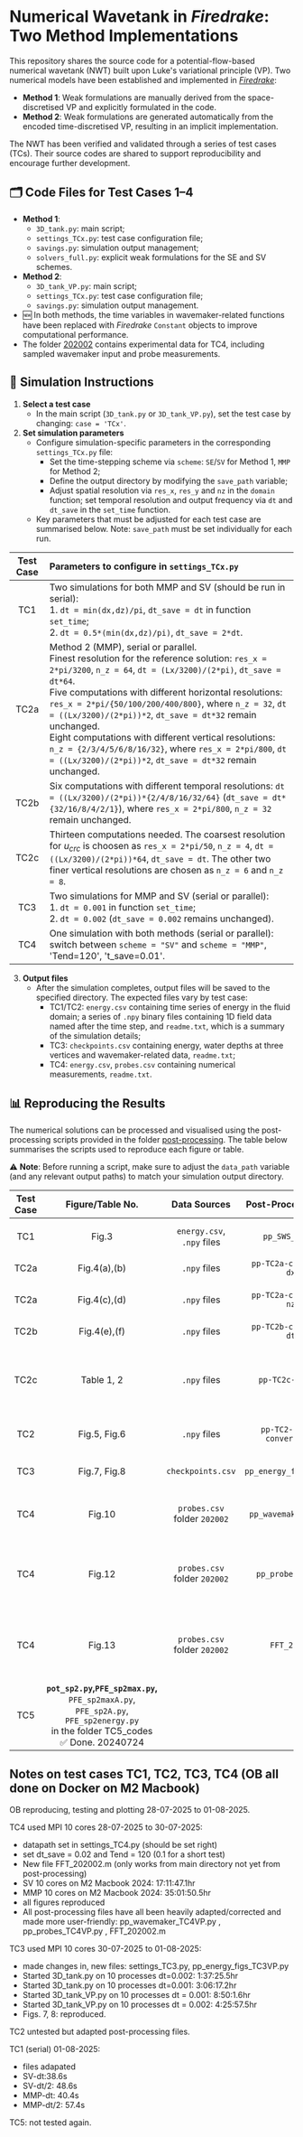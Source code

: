 # Numerical Wavetank in *Firedrake*: Two Method Implementations
This repository shares the source code for a potential-flow-based numerical wavetank (NWT) built upon Luke's variational principle (VP). Two numerical models have been established and implemented in [*Firedrake*](https://www.firedrakeproject.org/): 
- **Method 1**: Weak formulations are manually derived from the space-discretised VP and explicitly formulated in the code.
- **Method 2**: Weak formulations are generated automatically from the encoded time-discretised VP, resulting in an implicit implementation.

The NWT has been verified and validated through a series of test cases (TCs). Their source codes are shared to support reproducibility and encourage further development.

## 🗂️ Code Files for Test Cases 1–4
- **Method 1**:
    - `3D_tank.py`: main script;
    - `settings_TCx.py`: test case configuration file;
    - `savings.py`: simulation output management;
    - `solvers_full.py`: explicit weak formulations for the SE and SV schemes.
- **Method 2**:
    - `3D_tank_VP.py`: main script;
    - `settings_TCx.py`: test case configuration file;
    - `savings.py`: simulation output management.
- :new: In both methods, the time variables in wavemaker-related functions have been replaced with *Firedrake* `Constant` objects to improve computational performance.
- The folder [202002](202002) contains experimental data for TC4, including sampled wavemaker input and probe measurements.


## :wrench: Simulation Instructions
1. **Select a test case**
    - In the main script (`3D_tank.py` or `3D_tank_VP.py`), set the test case by changing: `case = 'TCx'`.
2. **Set simulation parameters**
    - Configure simulation-specific parameters in the corresponding `settings_TCx.py` file:
      - Set the time-stepping scheme via `scheme`: `SE`/`SV` for Method 1, `MMP` for Method 2;
      - Define the output directory by modifying the `save_path` variable;
      - Adjust spatial resolution via `res_x`, `res_y` and `nz` in the `domain` function; set temporal resolution and output frequency via `dt` and `dt_save` in the `set_time` function.
    - Key parameters that must be adjusted for each test case are summarised below. Note: `save_path` must be set individually for each run.

| Test Case | Parameters to configure in `settings_TCx.py` |
| :---:     |    :----    |
| TC1       |  Two simulations for both MMP and SV (should be run in serial): <br/> 1. `dt = min(dx,dz)/pi`, `dt_save = dt` in function `set_time`; <br/> 2. `dt = 0.5*(min(dx,dz)/pi)`, `dt_save = 2*dt`. |
| TC2a      |  Method 2 (MMP), serial or parallel.  <br/> Finest resolution for the reference solution: `res_x = 2*pi/3200`, `n_z = 64`, `dt = (Lx/3200)/(2*pi)`, `dt_save = dt*64`. <br/> Five computations with different horizontal resolutions: `res_x = 2*pi/{50/100/200/400/800}`, where `n_z = 32`, `dt = ((Lx/3200)/(2*pi))*2`, `dt_save = dt*32` remain unchanged. <br/> Eight computations with different vertical resolutions: `n_z = {2/3/4/5/6/8/16/32}`, where `res_x = 2*pi/800`, `dt = ((Lx/3200)/(2*pi))*2`, `dt_save = dt*32` remain unchanged.|
| TC2b      |  Six computations with different temporal resolutions: `dt = ((Lx/3200)/(2*pi))*{2/4/8/16/32/64}` (`dt_save = dt*{32/16/8/4/2/1}`), where `res_x = 2*pi/800`, `n_z = 32` remain unchanged. |
| TC2c      | Thirteen computations needed. The coarsest resolution for $u_{crc}$ is choosen as `res_x = 2*pi/50`, `n_z = 4`, `dt = ((Lx/3200)/(2*pi))*64`, `dt_save = dt`. The other two finer vertical resolutions are chosen as `n_z = 6` and `n_z = 8`. |
| TC3       | Two simulations for MMP and SV (serial or parallel): <br/> 1. `dt = 0.001` in function `set_time`; <br/> 2. `dt = 0.002` (`dt_save = 0.002` remains unchanged). |
| TC4       | One simulation with both methods (serial or parallel): switch between `scheme = "SV"` and `scheme = "MMP"`, 'Tend=120', 't_save=0.01'. |

3. **Output files**
    - After the simulation completes, output files will be saved to the specified directory. The expected files vary by test case: 
      - TC1/TC2: `energy.csv` containing time series of energy in the fluid domain; a series of `.npy` binary files containing 1D field data named after the time step, and `readme.txt`, which is a summary of the simulation details;
      - TC3: `checkpoints.csv` containing energy, water depths at three vertices and wavemaker-related data, `readme.txt`;
      - TC4: `energy.csv`, `probes.csv` containing numerical measurements, `readme.txt`.

## :bar_chart: Reproducing the Results
The numerical solutions can be processed and visualised using the post-processing scripts provided in the folder [post-processing](post-processing). The table below summarises the scripts used to reproduce each figure or table.

:warning: **Note**: Before running a script, make sure to adjust the `data_path` variable (and any relevant output paths) to match your simulation output directory.

| Test Case| Figure/Table No. | Data Sources | Post-Processing Script  | Notes |
|  :----:  |  :----:    |    :----:    |      :----:           | :--- |
|   TC1    |   Fig.3    |  `energy.csv`, <br/> `.npy` files | `pp_SWS_TC1VP.py` | Set `scheme`, and `data_path{1/2}` for both methods |
|   TC2a   |   Fig.4(a),(b)  |  `.npy` files | `pp-TC2a-convergence-dx.py` | Set `data_path{/1/2/3/4/5}`, and `path` in `save_figure`. |
|   TC2a   |   Fig.4(c),(d)  |  `.npy` files | `pp-TC2a-convergence-nz.py` | Set `data_path{/1/2/3/4/5/6/7/8}`, and `path` in `save_figure`. |
|   TC2b   |   Fig.4(e),(f)  |  `.npy` files | `pp-TC2b-convergence-dt.py` | Set `data_path{/1/2/3/4/5/6}`, and `path` in `save_figure`. |
|   TC2c   |   Table 1, 2    |  `.npy` files | `pp-TC2c-Atiken.py` | Set `data_path{1/2/3}` for a group computations with coarse/medium/fine meshes. The time-averaged order of convergence is shown in the bottom figure. |
|   TC2    |   Fig.5, Fig.6  |  `.npy` files |  `pp-TC2-advanced-convergence.py` | Set `data_folder` and thirteen `data_path_xxx`; switch `results` between `'h'/'psi'`. |
|   TC3    |   Fig.7, Fig.8  |  `checkpoints.csv` | `pp_energy_figs_TC3VP.py` | Set the four directories `file_MMP{1/2}` and `file_SV{1/2}`. |
|   TC4    |   Fig.10    |  `probes.csv` <br/> folder `202002` | `pp_wavemaker_TC4VP.py`  | Set the directories of the wavemaker data `file_exp{1/2}` and numerical results `data_path`. |
|   TC4    |   Fig.12   |  `probes.csv` <br/> folder `202002` | `pp_probes_TC4VP.py`  | Set the measurements directory via `measurements`, and the output directories of the two methods via `data_path` and `data_path1` respectively. |
|   TC4    |   Fig.13   |  `probes.csv` <br/> folder `202002` | `FFT_202002.m`  | Set the probe number using `probe = '{1/2/3/4/5/6}'`, the scheme-specific directory for `probes.csv` in `Data_num`, and the directory of Elena's results in `Data_num2`. |
| TC5       |**`pot_sp2.py`,`PFE_sp2max.py`,** <br/> `PFE_sp2maxA.py`, `PFE_sp2A.py`, `PFE_sp2energy.py`<br/> in the folder TC5_codes <br/> :white_check_mark: Done. 20240724


## Notes on test cases TC1, TC2, TC3, TC4 (OB all done on Docker on M2 Macbook)
OB reproducing, testing and plotting 28-07-2025 to 01-08-2025.

TC4 used MPI 10 cores 28-07-2025 to 30-07-2025:
- datapath set in settings_TC4.py (should be set right)
- set dt_save = 0.02 and Tend = 120 (0.1 for a short test)
- New file FFT_202002.m (only works from main directory not yet from post-processing)
- SV 10 cores on M2 Macbook 2024: 17:11:47.1hr
- MMP 10 cores on M2 Macbook 2024: 35:01:50.5hr
- all figures reproduced
- All post-processing files have all been heavily adapted/corrected and made more user-friendly: pp_wavemaker_TC4VP.py , pp_probes_TC4VP.py , FFT_202002.m

TC3 used MPI 10 cores 30-07-2025 to 01-08-2025:
- made changes in, new files: settings_TC3.py, pp_energy_figs_TC3VP.py 
- Started 3D_tank.py on 10 processes dt=0.002: 1:37:25.5hr
- Started 3D_tank.py on 10 processes dt=0.001: 3:06:17.2hr
- Started 3D_tank_VP.py on 10 processes dt = 0.001: 8:50:1.6hr
- Started 3D_tank_VP.py on 10 processes dt = 0.002: 4:25:57.5hr
- Figs. 7, 8: reproduced.

TC2 untested but adapted post-processing files.

TC1 (serial) 01-08-2025:
- files adapated
- SV-dt:38.6s
- SV-dt/2: 48.6s
- MMP-dt: 40.4s
- MMP-dt/2: 57.4s

TC5: not tested again.




